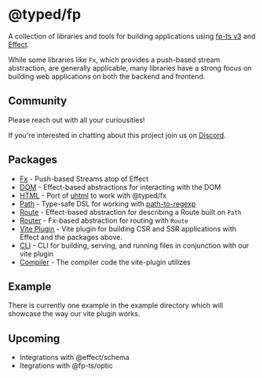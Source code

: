 # @typed/fp

A collection of libraries and tools for building applications using [fp-ts v3](https://github.com/fp-ts) and [Effect](https://github.com/Effect-TS).

While some libraries like `Fx`, which provides a push-based stream abstraction, are generally applicable, 
many libraries have a strong focus on building web applications on both the backend and frontend. 

## Community

Please reach out with all your curiousities!

If you're interested in chatting about this project join us on [Discord](https://discord.gg/kpPHEvkaAv).

## Packages

- [Fx](./packages/fx) - Push-based Streams atop of Effect
- [DOM](./packages/dom) - Effect-based abstractions for interacting with the DOM
- [HTML](./packages/html) - Port of [uhtml](https://github.com/webreflection/uhtml) to work with @typed/fx
- [Path](./packages/path) - Type-safe DSL for working with [path-to-regexp](https://github.com/pillarjs/path-to-regexp)
- [Route](./packages/route) - Effect-based abstraction for describing a Route built on `Path`
- [Router](./packages/router) - Fx-based abstraction for routing with `Route`
- [Vite Plugin](./packages/vite-plugin) - Vite plugin for building CSR and SSR applications with Effect and the packages above.
- [CLI](./packages/cli) - CLI for building, serving, and running files in conjunction with our vite plugin
- [Compiler](./packages/compiler) - The compiler code the vite-plugin utilizes

## Example

There is currently one example in the example directory which will showcase the way our vite plugin works.

## Upcoming
- Integrations with @effect/schema
- Itegrations with @fp-ts/optic
